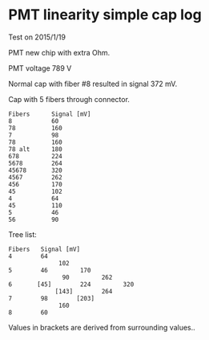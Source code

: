 # PMT linearity simple cap log


Test on 2015/1/19

PMT new chip with extra Ohm.

PMT voltage 789 V

Normal cap with fiber #8 resulted in signal 372 mV.

Cap with 5 fibers through connector.

    Fibers      Signal [mV]
    8           60
    78          160
    7           98
    78          160
    78 alt      180
    678         224
    5678        264
    45678       320
    4567        262
    456         170
    45          102
    4           64
    45          110
    5           46
    56          90


Tree list:

    Fibers   Signal [mV]
    4        64
                  102
    5        46         170
                   90         262
    6       [45]        224         320
                 [143]        264
    7        98        [203]
                  160
    8        60

Values in brackets are derived from surrounding values..
